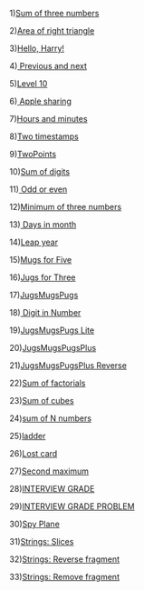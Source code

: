 1)[Sum of three numbers](1.1.md)

2)[Area of right triangle](1.2.md)

3)[Hello, Harry!](1.3.md)

4)[ Previous and next](1.4.md)

5)[Level 10](0.1.md)

6)[ Apple sharing](1.5.md)

7)[Hours and minutes](1.6.md)

8)[Two timestamps](1.7.md)

9)[TwoPoints](1.8.md)

10)[Sum of digits](2.5.md)

11)[ Odd or even](3.1.md)

12)[Minimum of three numbers](3.8.md)

13)[ Days in month](3.9.md)

14)[Leap year](3.j.md)

15)[Mugs for Five](3.q.md)

16)[Jugs for Three](3.p.md)

17)[JugsMugsPugs](3.r.md)

18)[ Digit in Number](5.d.md)

19)[JugsMugsPugs Lite](3.s.md)

20)[JugsMugsPugsPlus](3.u.md)

21)[JugsMugsPugsPlus Reverse](3.v.md)

22)[Sum of factorials](4.8.md)

23)[Sum of cubes](4.5.md)

24)[sum of N numbers](4.4.md)

25)[ladder](4.a.md)

26)[Lost card](4.9.md)

27)[Second maximum](6.c.md)

28)[INTERVIEW GRADE](3.w.md)

29)[INTERVIEW GRADE PROBLEM](3.x.md)

30)[Spy Plane](4.x.md)

31)[Strings: Slices](5.1.md)

32)[Strings: Reverse fragment](5.8.md)

33)[Strings: Remove fragment](5.7.md)
